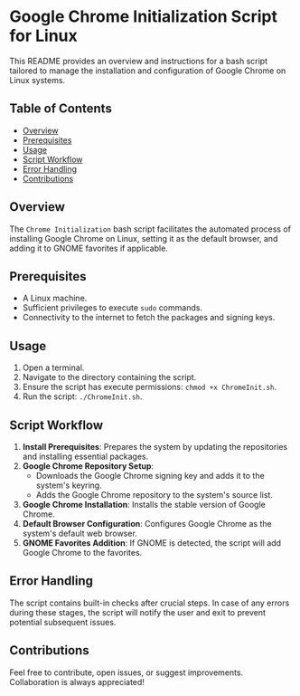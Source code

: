 # Google Chrome Initialization Script for Linux

This README provides an overview and instructions for a bash script tailored to manage the installation and configuration of Google Chrome on Linux systems.

## **Table of Contents**

- [Overview](#overview)
- [Prerequisites](#prerequisites)
- [Usage](#usage)
- [Script Workflow](#script-workflow)
- [Error Handling](#error-handling)
- [Contributions](#contributions)

## **Overview**

The `Chrome Initialization` bash script facilitates the automated process of installing Google Chrome on Linux, setting it as the default browser, and adding it to GNOME favorites if applicable.

## **Prerequisites**

- A Linux machine.
- Sufficient privileges to execute `sudo` commands.
- Connectivity to the internet to fetch the packages and signing keys.

## **Usage**

1. Open a terminal.
2. Navigate to the directory containing the script.
3. Ensure the script has execute permissions: `chmod +x ChromeInit.sh`.
4. Run the script: `./ChromeInit.sh`.

## **Script Workflow**

1. **Install Prerequisites**: Prepares the system by updating the repositories and installing essential packages.
2. **Google Chrome Repository Setup**:
    - Downloads the Google Chrome signing key and adds it to the system's keyring.
    - Adds the Google Chrome repository to the system's source list.
3. **Google Chrome Installation**: Installs the stable version of Google Chrome.
4. **Default Browser Configuration**: Configures Google Chrome as the system's default web browser.
5. **GNOME Favorites Addition**: If GNOME is detected, the script will add Google Chrome to the favorites.

## **Error Handling**

The script contains built-in checks after crucial steps. In case of any errors during these stages, the script will notify the user and exit to prevent potential subsequent issues.

## **Contributions**

Feel free to contribute, open issues, or suggest improvements. Collaboration is always appreciated!
